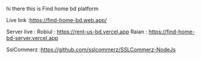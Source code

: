 hi there this is Find home bd platform

Live link :https://find-home-bd.web.app/

Server live :
Robiul : https://rent-us-bd.vercel.app
Raian : https://find-home-bd-server.vercel.app

SslCommerz :https://github.com/sslcommerz/SSLCommerz-NodeJs